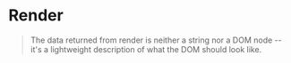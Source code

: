 # Render

> The data returned from render is neither a string nor a DOM node -- it's a lightweight description of what the DOM should look like.

